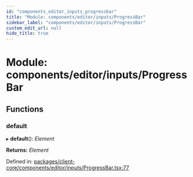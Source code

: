 ```yaml
---
id: "components_editor_inputs_progressbar"
title: "Module: components/editor/inputs/ProgressBar"
sidebar_label: "components/editor/inputs/ProgressBar"
custom_edit_url: null
hide_title: true
---
```


# Module: components/editor/inputs/ProgressBar

## Functions

### default

▸ **default**(): *Element*

**Returns:** *Element*

Defined in: [packages/client-core/components/editor/inputs/ProgressBar.tsx:77](https://github.com/xr3ngine/xr3ngine/blob/66a84a950/packages/client-core/components/editor/inputs/ProgressBar.tsx#L77)
